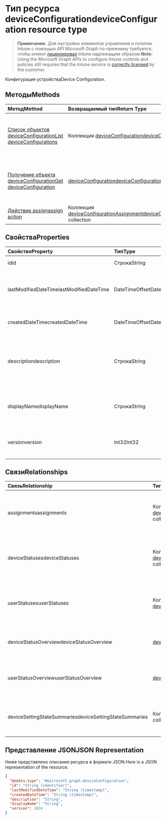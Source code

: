 # <a name="deviceconfiguration-resource-type"></a><span data-ttu-id="c1595-101">Тип ресурса deviceConfiguration</span><span class="sxs-lookup"><span data-stu-id="c1595-101">deviceConfiguration resource type</span></span>

> <span data-ttu-id="c1595-102">**Примечание.** Для настройки элементов управления и политик Intune с помощью API Microsoft Graph по-прежнему требуется, чтобы клиент [лицензировал](https://go.microsoft.com/fwlink/?linkid=839381) Intune надлежащим образом.</span><span class="sxs-lookup"><span data-stu-id="c1595-102">**Note:** Using the Microsoft Graph APIs to configure Intune controls and policies still requires that the Intune service is [correctly licensed](https://go.microsoft.com/fwlink/?linkid=839381) by the customer.</span></span>

<span data-ttu-id="c1595-103">Конфигурация устройства</span><span class="sxs-lookup"><span data-stu-id="c1595-103">Device Configuration.</span></span>
## <a name="methods"></a><span data-ttu-id="c1595-104">Методы</span><span class="sxs-lookup"><span data-stu-id="c1595-104">Methods</span></span>
|<span data-ttu-id="c1595-105">Метод</span><span class="sxs-lookup"><span data-stu-id="c1595-105">Method</span></span>|<span data-ttu-id="c1595-106">Возвращаемый тип</span><span class="sxs-lookup"><span data-stu-id="c1595-106">Return Type</span></span>|<span data-ttu-id="c1595-107">Описание</span><span class="sxs-lookup"><span data-stu-id="c1595-107">Description</span></span>|
|:---|:---|:---|
|[<span data-ttu-id="c1595-108">Список объектов deviceConfiguration</span><span class="sxs-lookup"><span data-stu-id="c1595-108">List deviceConfigurations</span></span>](../api/intune_deviceconfig_deviceconfiguration_list.md)|<span data-ttu-id="c1595-109">Коллекция [deviceConfiguration](../resources/intune_deviceconfig_deviceconfiguration.md)</span><span class="sxs-lookup"><span data-stu-id="c1595-109">[deviceConfiguration](../resources/intune_deviceconfig_deviceconfiguration.md) collection</span></span>|<span data-ttu-id="c1595-110">Список свойств и связей объектов [deviceConfiguration](../resources/intune_deviceconfig_deviceconfiguration.md).</span><span class="sxs-lookup"><span data-stu-id="c1595-110">List properties and relationships of the [deviceConfiguration](../resources/intune_deviceconfig_deviceconfiguration.md) objects.</span></span>|
|[<span data-ttu-id="c1595-111">Получение объекта deviceConfiguration</span><span class="sxs-lookup"><span data-stu-id="c1595-111">Get deviceConfiguration</span></span>](../api/intune_deviceconfig_deviceconfiguration_get.md)|[<span data-ttu-id="c1595-112">deviceConfiguration</span><span class="sxs-lookup"><span data-stu-id="c1595-112">deviceConfiguration</span></span>](../resources/intune_deviceconfig_deviceconfiguration.md)|<span data-ttu-id="c1595-113">Чтение свойств и связей объекта [deviceConfiguration](../resources/intune_deviceconfig_deviceconfiguration.md).</span><span class="sxs-lookup"><span data-stu-id="c1595-113">Read properties and relationships of the [deviceConfiguration](../resources/intune_deviceconfig_deviceconfiguration.md) object.</span></span>|
|[<span data-ttu-id="c1595-114">Действие assign</span><span class="sxs-lookup"><span data-stu-id="c1595-114">assign action</span></span>](../api/intune_deviceconfig_deviceconfiguration_assign.md)|<span data-ttu-id="c1595-115">Коллекция [deviceConfigurationAssignment](../resources/intune_deviceconfig_deviceconfigurationassignment.md)</span><span class="sxs-lookup"><span data-stu-id="c1595-115">[deviceConfigurationAssignment](../resources/intune_deviceconfig_deviceconfigurationassignment.md) collection</span></span>|<span data-ttu-id="c1595-116">Н/Д</span><span class="sxs-lookup"><span data-stu-id="c1595-116">Not yet documented</span></span>|

## <a name="properties"></a><span data-ttu-id="c1595-117">Свойства</span><span class="sxs-lookup"><span data-stu-id="c1595-117">Properties</span></span>
|<span data-ttu-id="c1595-118">Свойство</span><span class="sxs-lookup"><span data-stu-id="c1595-118">Property</span></span>|<span data-ttu-id="c1595-119">Тип</span><span class="sxs-lookup"><span data-stu-id="c1595-119">Type</span></span>|<span data-ttu-id="c1595-120">Описание</span><span class="sxs-lookup"><span data-stu-id="c1595-120">Description</span></span>|
|:---|:---|:---|
|<span data-ttu-id="c1595-121">id</span><span class="sxs-lookup"><span data-stu-id="c1595-121">id</span></span>|<span data-ttu-id="c1595-122">Строка</span><span class="sxs-lookup"><span data-stu-id="c1595-122">String</span></span>|<span data-ttu-id="c1595-123">Ключ объекта.</span><span class="sxs-lookup"><span data-stu-id="c1595-123">Key of the entity.</span></span>|
|<span data-ttu-id="c1595-124">lastModifiedDateTime</span><span class="sxs-lookup"><span data-stu-id="c1595-124">lastModifiedDateTime</span></span>|<span data-ttu-id="c1595-125">DateTimeOffset</span><span class="sxs-lookup"><span data-stu-id="c1595-125">DateTimeOffset</span></span>|<span data-ttu-id="c1595-126">Дата и время последнего изменения объекта.</span><span class="sxs-lookup"><span data-stu-id="c1595-126">DateTime the object was last modified.</span></span>|
|<span data-ttu-id="c1595-127">createdDateTime</span><span class="sxs-lookup"><span data-stu-id="c1595-127">createdDateTime</span></span>|<span data-ttu-id="c1595-128">DateTimeOffset</span><span class="sxs-lookup"><span data-stu-id="c1595-128">DateTimeOffset</span></span>|<span data-ttu-id="c1595-129">Дата и время создания объекта.</span><span class="sxs-lookup"><span data-stu-id="c1595-129">DateTime the object was created.</span></span>|
|<span data-ttu-id="c1595-130">description</span><span class="sxs-lookup"><span data-stu-id="c1595-130">description</span></span>|<span data-ttu-id="c1595-131">Строка</span><span class="sxs-lookup"><span data-stu-id="c1595-131">String</span></span>|<span data-ttu-id="c1595-132">Указанное администратором описание конфигурации устройства.</span><span class="sxs-lookup"><span data-stu-id="c1595-132">Admin provided description of the Device Configuration.</span></span>|
|<span data-ttu-id="c1595-133">displayName</span><span class="sxs-lookup"><span data-stu-id="c1595-133">displayName</span></span>|<span data-ttu-id="c1595-134">Строка</span><span class="sxs-lookup"><span data-stu-id="c1595-134">String</span></span>|<span data-ttu-id="c1595-135">Указанное администратором имя конфигурации устройства.</span><span class="sxs-lookup"><span data-stu-id="c1595-135">Admin provided name of the device configuration.</span></span>|
|<span data-ttu-id="c1595-136">version</span><span class="sxs-lookup"><span data-stu-id="c1595-136">version</span></span>|<span data-ttu-id="c1595-137">Int32</span><span class="sxs-lookup"><span data-stu-id="c1595-137">Int32</span></span>|<span data-ttu-id="c1595-138">Версия конфигурации устройства.</span><span class="sxs-lookup"><span data-stu-id="c1595-138">Version of the device configuration.</span></span>|

## <a name="relationships"></a><span data-ttu-id="c1595-139">Связи</span><span class="sxs-lookup"><span data-stu-id="c1595-139">Relationships</span></span>
|<span data-ttu-id="c1595-140">Связь</span><span class="sxs-lookup"><span data-stu-id="c1595-140">Relationship</span></span>|<span data-ttu-id="c1595-141">Тип</span><span class="sxs-lookup"><span data-stu-id="c1595-141">Type</span></span>|<span data-ttu-id="c1595-142">Описание</span><span class="sxs-lookup"><span data-stu-id="c1595-142">Description</span></span>|
|:---|:---|:---|
|<span data-ttu-id="c1595-143">assignments</span><span class="sxs-lookup"><span data-stu-id="c1595-143">assignments</span></span>|<span data-ttu-id="c1595-144">Коллекция [deviceConfigurationAssignment](../resources/intune_deviceconfig_deviceconfigurationassignment.md)</span><span class="sxs-lookup"><span data-stu-id="c1595-144">[deviceConfigurationAssignment](../resources/intune_deviceconfig_deviceconfigurationassignment.md) collection</span></span>|<span data-ttu-id="c1595-145">Список назначений для профиля конфигурации устройства.</span><span class="sxs-lookup"><span data-stu-id="c1595-145">The list of assignments for the device configuration profile.</span></span>|
|<span data-ttu-id="c1595-146">deviceStatuses</span><span class="sxs-lookup"><span data-stu-id="c1595-146">deviceStatuses</span></span>|<span data-ttu-id="c1595-147">Коллекция [deviceConfigurationDeviceStatus](../resources/intune_deviceconfig_deviceconfigurationdevicestatus.md)</span><span class="sxs-lookup"><span data-stu-id="c1595-147">[deviceConfigurationDeviceStatus](../resources/intune_deviceconfig_deviceconfigurationdevicestatus.md) collection</span></span>|<span data-ttu-id="c1595-148">Состояние установки конфигурации для каждого устройства.</span><span class="sxs-lookup"><span data-stu-id="c1595-148">Device configuration installation status by device.</span></span>|
|<span data-ttu-id="c1595-149">userStatuses</span><span class="sxs-lookup"><span data-stu-id="c1595-149">userStatuses</span></span>|<span data-ttu-id="c1595-150">Коллекция [deviceConfigurationUserStatus](../resources/intune_deviceconfig_deviceconfigurationuserstatus.md)</span><span class="sxs-lookup"><span data-stu-id="c1595-150">[deviceConfigurationUserStatus](../resources/intune_deviceconfig_deviceconfigurationuserstatus.md) collection</span></span>|<span data-ttu-id="c1595-151">Состояние установки конфигурации устройства пользователем.</span><span class="sxs-lookup"><span data-stu-id="c1595-151">Device configuration installation status by device.</span></span>|
|<span data-ttu-id="c1595-152">deviceStatusOverview</span><span class="sxs-lookup"><span data-stu-id="c1595-152">deviceStatusOverview</span></span>|[<span data-ttu-id="c1595-153">deviceConfigurationDeviceOverview</span><span class="sxs-lookup"><span data-stu-id="c1595-153">deviceConfigurationDeviceOverview</span></span>](../resources/intune_deviceconfig_deviceconfigurationdeviceoverview.md)|<span data-ttu-id="c1595-154">Обзор состояния конфигураций устройств</span><span class="sxs-lookup"><span data-stu-id="c1595-154">Device Configuration devices status overview</span></span>|
|<span data-ttu-id="c1595-155">userStatusOverview</span><span class="sxs-lookup"><span data-stu-id="c1595-155">userStatusOverview</span></span>|[<span data-ttu-id="c1595-156">deviceConfigurationUserOverview</span><span class="sxs-lookup"><span data-stu-id="c1595-156">deviceConfigurationUserOverview</span></span>](../resources/intune_deviceconfig_deviceconfigurationuseroverview.md)|<span data-ttu-id="c1595-157">Обзор состояния конфигураций устройств по пользователям</span><span class="sxs-lookup"><span data-stu-id="c1595-157">Device Configuration users status overview</span></span>|
|<span data-ttu-id="c1595-158">deviceSettingStateSummaries</span><span class="sxs-lookup"><span data-stu-id="c1595-158">deviceSettingStateSummaries</span></span>|<span data-ttu-id="c1595-159">Коллекция [settingStateDeviceSummary](../resources/intune_deviceconfig_settingstatedevicesummary.md)</span><span class="sxs-lookup"><span data-stu-id="c1595-159">[settingStateDeviceSummary](../resources/intune_deviceconfig_settingstatedevicesummary.md) collection</span></span>|<span data-ttu-id="c1595-160">Сводка по состоянию параметров конфигурации устройств</span><span class="sxs-lookup"><span data-stu-id="c1595-160">Device Configuration Setting State Device Summary</span></span>|

## <a name="json-representation"></a><span data-ttu-id="c1595-161">Представление JSON</span><span class="sxs-lookup"><span data-stu-id="c1595-161">JSON Representation</span></span>
<span data-ttu-id="c1595-162">Ниже представлено описание ресурса в формате JSON.</span><span class="sxs-lookup"><span data-stu-id="c1595-162">Here is a JSON representation of the resource.</span></span>
<!--{
  "blockType": "resource",
  "baseType": "microsoft.graph.entity",
  "keyProperty": "id",
  "@odata.type": "microsoft.graph.deviceConfiguration"
}-->
``` json
{
  "@odata.type": "#microsoft.graph.deviceConfiguration",
  "id": "String (identifier)",
  "lastModifiedDateTime": "String (timestamp)",
  "createdDateTime": "String (timestamp)",
  "description": "String",
  "displayName": "String",
  "version": 1024
}
```








